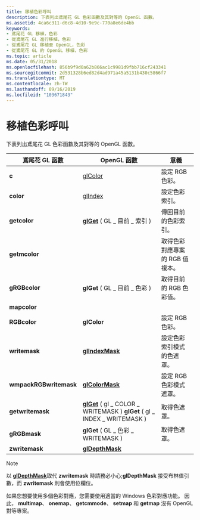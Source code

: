 ```yaml
---
title: 移植色彩呼叫
description: 下表列出鳶尾花 GL 色彩函數及其對等的 OpenGL 函數。
ms.assetid: 4ca6c311-d6c8-4d10-9e9c-770a8e6de4bb
keywords:
- 鳶尾花 GL 移植，色彩
- 從鳶尾花 GL 進行移植，色彩
- 從鳶尾花 GL 移植至 OpenGL，色彩
- 從鳶尾花 GL 的 OpenGL 移植，色彩
ms.topic: article
ms.date: 05/31/2018
ms.openlocfilehash: 856b9f9d0a62b866ac1c9981d9fbb716cf243341
ms.sourcegitcommit: 2d531328b6ed82d4ad971a45a5131b430c5866f7
ms.translationtype: MT
ms.contentlocale: zh-TW
ms.lasthandoff: 09/16/2019
ms.locfileid: "103671843"
---
```

# <a name="porting-color-calls"></a>移植色彩呼叫

下表列出鳶尾花 GL 色彩函數及其對等的 OpenGL 函數。



| 鳶尾花 GL 函數                  | OpenGL 函數                                                                                                                               | 意義                                              |
|-----------------------------------|-----------------------------------------------------------------------------------------------------------------------------------------------|------------------------------------------------------|
| **c**                             | [glColor](glcolor-functions.md)                                                                                                              | 設定 RGB 色彩。                                      |
| **color**                         | [glIndex](glindex-functions.md)                                                                                                              | 設定色彩索引。                                |
| **getcolor**                      | [**glGet**](glgetbooleanv--glgetdoublev--glgetfloatv--glgetintegerv.md) ( GL \_ 目前 \_ 索引 )                                                | 傳回目前的色彩索引。                     |
| **getmcolor**                     |                                                                                                                                               | 取得色彩對應專案的 RGB 值複本。 |
| **gRGBcolor**                     | **glGet** ( GL \_ 目前 \_ 色彩 )                                                                                                                | 取得目前的 RGB 色彩值。                   |
| **mapcolor**                      |                                                                                                                                               |                                                      |
| **RGBcolor**                      | **glColor**                                                                                                                                   | 設定 RGB 色彩。                                      |
| **writemask**                     | [**glIndexMask**](glindexmask.md)                                                                                                            | 設定色彩索引模式的色遮罩。                |
| **wmpackRGBwritemask**<br/> | [**glColorMask**](glcolormask.md)                                                                                                            | 設定 RGB 色彩模式遮罩。                        |
| **getwritemask**                  | [**glGet**](glgetbooleanv--glgetdoublev--glgetfloatv--glgetintegerv.md) ( gl \_ COLOR \_ WRITEMASK ) **glGet** ( gl \_ INDEX \_ WRITEMASK ) <br/> | 取得色遮罩。                                 |
| **gRGBmask**                      | **glGet** ( GL \_ 色彩 \_ WRITEMASK )                                                                                                              | 取得色遮罩。                                 |
| **zwritemask**                    | [**glDepthMask**](gldepthmask.md)                                                                                                            |                                                      |



 

> [!Note]
>
> 以 [**glDepthMask**](gldepthmask.md)取代 **zwritemask** 時請務必小心;**glDepthMask** 接受布林值引數，而 **zwritemask** 則會使用位欄位。

 

如果您想要使用多個色彩對應，您需要使用適當的 Windows 色彩對應功能。 因此， **multimap**、 **onemap**、 **getcmmode**、 **setmap** 和 **getmap** 沒有 OpenGL 對等專案。

 

 





